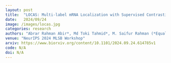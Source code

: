 ```yaml
---
layout: post
title:  "LOCAS: Multi-label mRNA Localization with Supervised Contrastive Learning"
date:   2024/09/24
image: /images/locas.jpg
categories: research
authors: "Abrar Rahman Abir*, Md Toki Tahmid*, M. Saifur Rahman (*Equal Contribution)"
venue: "NeurIPS 2024 MLSB Workshop"
arxiv: https://www.biorxiv.org/content/10.1101/2024.09.24.614785v1
code: N/A
doi: N/A
---
```

